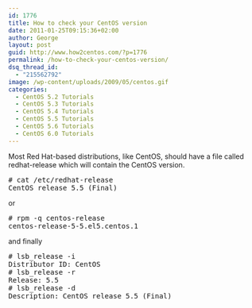 ```yaml
---
id: 1776
title: How to check your CentOS version
date: 2011-01-25T09:15:36+02:00
author: George
layout: post
guid: http://www.how2centos.com/?p=1776
permalink: /how-to-check-your-centos-version/
dsq_thread_id:
  - "215562792"
image: /wp-content/uploads/2009/05/centos.gif
categories:
  - CentOS 5.2 Tutorials
  - CentOS 5.3 Tutorials
  - CentOS 5.4 Tutorials
  - CentOS 5.5 Tutorials
  - CentOS 5.6 Tutorials
  - CentOS 6.0 Tutorials
---
```

Most Red Hat-based distributions, like CentOS, should have a file called redhat-release which will contain the CentOS version.

<pre class="toolbar:2 nums:false nums-toggle:false theme:github font:droid-sans-mono whitespace-before:1 whitespace-after:1 lang:default decode:true"># cat /etc/redhat-release
CentOS release 5.5 (Final)
</pre>

or

<pre class="toolbar:2 nums:false nums-toggle:false theme:github font:droid-sans-mono whitespace-before:1 whitespace-after:1 lang:default decode:true"># rpm -q centos-release
centos-release-5-5.el5.centos.1
</pre>

and finally

<pre class="toolbar:2 nums:false nums-toggle:false theme:github font:droid-sans-mono whitespace-before:1 whitespace-after:1 lang:default decode:true"># lsb_release -i
Distributor ID: CentOS
# lsb_release -r
Release: 5.5
# lsb_release -d
Description: CentOS release 5.5 (Final) 
</pre>